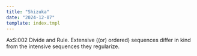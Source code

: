 ```yaml
---
title: "Shizuka"
date: "2024-12-07"
template: index.tmpl
---
```


AxS:002 Divide and Rule. Extensive ((or) ordered) sequences differ in kind from the intensive sequences they regularize.
